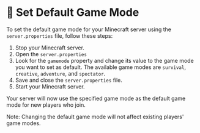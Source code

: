 # 🎲 Set Default Game Mode

To set the default game mode for your Minecraft server using the `server.properties` file, follow these steps:

1. Stop your Minecraft server.
2. Open the `server.properties`
3. Look for the `gamemode` property and change its value to the game mode you want to set as default. The available game modes are `survival`, `creative`, `adventure`, and `spectator`.
4. Save and close the `server.properties` file.
5. Start your Minecraft server.

Your server will now use the specified game mode as the default game mode for new players who join.

Note: Changing the default game mode will not affect existing players' game modes.
